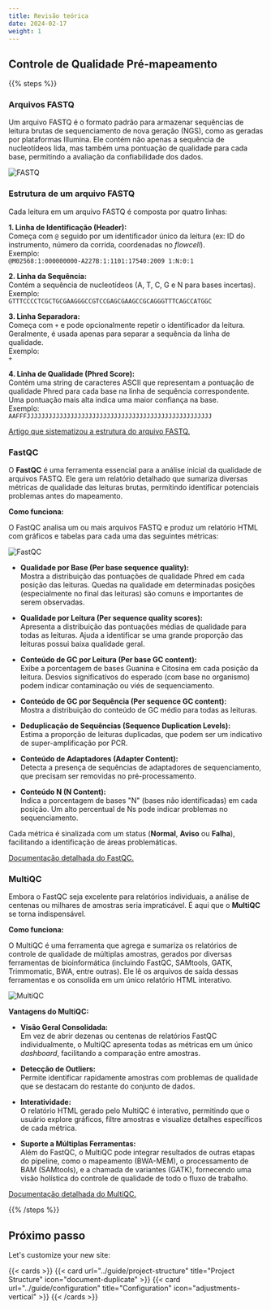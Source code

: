 ```yaml
---
title: Revisão teórica
date: 2024-02-17
weight: 1
---
```


## Controle de Qualidade Pré-mapeamento

{{% steps %}}

### Arquivos FASTQ

Um arquivo FASTQ é o formato padrão para armazenar sequências de leitura brutas de sequenciamento de nova geração (NGS), como as geradas por plataformas Illumina. Ele contém não apenas a sequência de nucleotídeos lida, mas também uma pontuação de qualidade para cada base, permitindo a avaliação da confiabilidade dos dados.

![FASTQ](estrutura_fastq.png "Estrutura de um arquivo FASTQ.")

### Estrutura de um arquivo FASTQ

Cada leitura em um arquivo FASTQ é composta por quatro linhas:

**1. Linha de Identificação (Header):**  
Começa com `@` seguido por um identificador único da leitura (ex: ID do instrumento, número da corrida, coordenadas no *flowcell*).  
Exemplo:  
`@M02568:1:000000000-A227B:1:1101:17540:2009 1:N:0:1`

**2. Linha da Sequência:**  
Contém a sequência de nucleotídeos (A, T, C, G e N para bases incertas).  
Exemplo:  
`GTTTCCCCTCGCTGCGAAGGGCCGTCCGAGCGAAGCCGCAGGGTTTCAGCCATGGC`

**3. Linha Separadora:**  
Começa com `+` e pode opcionalmente repetir o identificador da leitura. Geralmente, é usada apenas para separar a sequência da linha de qualidade.  
Exemplo:  
`+`

**4. Linha de Qualidade (Phred Score):**  
Contém uma string de caracteres ASCII que representam a pontuação de qualidade Phred para cada base na linha de sequência correspondente. Uma pontuação mais alta indica uma maior confiança na base.  
Exemplo:  
`AAFFFJJJJJJJJJJJJJJJJJJJJJJJJJJJJJJJJJJJJJJJJJJJJJJJJJJJ`


[Artigo que sistematizou a estrutura do arquivo FASTQ.](https://academic.oup.com/nar/article/38/6/1767/3112533)

### FastQC

O **FastQC** é uma ferramenta essencial para a análise inicial da qualidade de arquivos FASTQ. Ele gera um relatório detalhado que sumariza diversas métricas de qualidade das leituras brutas, permitindo identificar potenciais problemas antes do mapeamento.

**Como funciona:**

O FastQC analisa um ou mais arquivos FASTQ e produz um relatório HTML com gráficos e tabelas para cada uma das seguintes métricas:

![FastQC](fastqc.png "Exemplo de relatório de qualidade gerado no FastQC a partir de um arquivo FASTQ.")

- **Qualidade por Base (Per base sequence quality):**  
  Mostra a distribuição das pontuações de qualidade Phred em cada posição das leituras. Quedas na qualidade em determinadas posições (especialmente no final das leituras) são comuns e importantes de serem observadas.

- **Qualidade por Leitura (Per sequence quality scores):**  
  Apresenta a distribuição das pontuações médias de qualidade para todas as leituras. Ajuda a identificar se uma grande proporção das leituras possui baixa qualidade geral.

- **Conteúdo de GC por Leitura (Per base GC content):**  
  Exibe a porcentagem de bases Guanina e Citosina em cada posição da leitura. Desvios significativos do esperado (com base no organismo) podem indicar contaminação ou viés de sequenciamento.

- **Conteúdo de GC por Sequência (Per sequence GC content):**  
  Mostra a distribuição do conteúdo de GC médio para todas as leituras.

- **Deduplicação de Sequências (Sequence Duplication Levels):**  
  Estima a proporção de leituras duplicadas, que podem ser um indicativo de super-amplificação por PCR.

- **Conteúdo de Adaptadores (Adapter Content):**  
  Detecta a presença de sequências de adaptadores de sequenciamento, que precisam ser removidas no pré-processamento.

- **Conteúdo N (N Content):**  
  Indica a porcentagem de bases "N" (bases não identificadas) em cada posição. Um alto percentual de Ns pode indicar problemas no sequenciamento.

Cada métrica é sinalizada com um status (**Normal**, **Aviso** ou **Falha**), facilitando a identificação de áreas problemáticas.

[Documentação detalhada do FastQC.](https://www.bioinformatics.babraham.ac.uk/projects/fastqc/)

### MultiQC

Embora o FastQC seja excelente para relatórios individuais, a análise de centenas ou milhares de amostras seria impraticável. É aqui que o **MultiQC** se torna indispensável.

**Como funciona:**

O MultiQC é uma ferramenta que agrega e sumariza os relatórios de controle de qualidade de múltiplas amostras, gerados por diversas ferramentas de bioinformática (incluindo FastQC, SAMtools, GATK, Trimmomatic, BWA, entre outras). Ele lê os arquivos de saída dessas ferramentas e os consolida em um único relatório HTML interativo.

![MultiQC](multiqc.gif "Exemplo de relatório de qualidade gerado no MultiQC a partir de vários arquivos FASTQ.")

**Vantagens do MultiQC:**

- **Visão Geral Consolidada:**  
  Em vez de abrir dezenas ou centenas de relatórios FastQC individualmente, o MultiQC apresenta todas as métricas em um único *dashboard*, facilitando a comparação entre amostras.

- **Detecção de Outliers:**  
  Permite identificar rapidamente amostras com problemas de qualidade que se destacam do restante do conjunto de dados.

- **Interatividade:**  
  O relatório HTML gerado pelo MultiQC é interativo, permitindo que o usuário explore gráficos, filtre amostras e visualize detalhes específicos de cada métrica.

- **Suporte a Múltiplas Ferramentas:**  
  Além do FastQC, o MultiQC pode integrar resultados de outras etapas do pipeline, como o mapeamento (BWA-MEM), o processamento de BAM (SAMtools), e a chamada de variantes (GATK), fornecendo uma visão holística do controle de qualidade de todo o fluxo de trabalho.

[Documentação detalhada do MultiQC.](https://docs.seqera.io/multiqc)

{{% /steps %}}

## Próximo passo

Let's customize your new site:

{{< cards >}}
  {{< card url="../guide/project-structure" title="Project Structure" icon="document-duplicate" >}}
  {{< card url="../guide/configuration" title="Configuration" icon="adjustments-vertical" >}}
{{< /cards >}}
